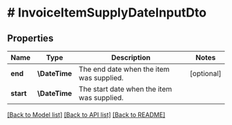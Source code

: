 # # InvoiceItemSupplyDateInputDto

## Properties

Name | Type | Description | Notes
------------ | ------------- | ------------- | -------------
**end** | **\DateTime** | The end date when the item was supplied. | [optional]
**start** | **\DateTime** | The start date when the item was supplied. |

[[Back to Model list]](../../README.md#models) [[Back to API list]](../../README.md#endpoints) [[Back to README]](../../README.md)
